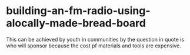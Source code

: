 # building-an-fm-radio-using-alocally-made-bread-board
This can be achieved by youth in communities by the question in quote is who will sponsor because the cost pf materials and tools are expensive.
